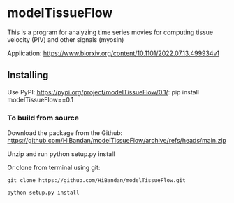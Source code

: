 # modelTissueFlow

This is a program for analyzing time series movies for computing tissue velocity (PIV) and other signals (myosin)

Application: https://www.biorxiv.org/content/10.1101/2022.07.13.499934v1

## Installing

Use PyPI: <https://pypi.org/project/modelTissueFlow/0.1/>:
pip install modelTissueFlow==0.1

### To build from source

Download the package from the Github: 
    https://github.com/HiBandan/modelTissueFlow/archive/refs/heads/main.zip
    
Unzip and run
    python setup.py install
    
Or clone from terminal using git: 

    git clone https://github.com/HiBandan/modelTissueFlow.git

    python setup.py install
